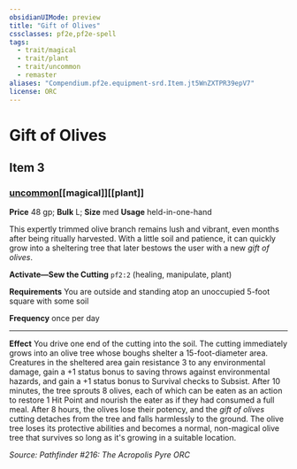 ```yaml
---
obsidianUIMode: preview
title: "Gift of Olives"
cssclasses: pf2e,pf2e-spell
tags:
  - trait/magical
  - trait/plant
  - trait/uncommon
  - remaster
aliases: "Compendium.pf2e.equipment-srd.Item.jt5WnZXTPR39epV7"
license: ORC
---
```

# Gift of Olives
## Item 3
### [uncommon](uncommon "Uncommon Rarity Trait")[[magical]][[plant]]


**Price** 48 gp; 
**Bulk** L; **Size** med
**Usage** held-in-one-hand

This expertly trimmed olive branch remains lush and vibrant, even months after being ritually harvested. With a little soil and patience, it can quickly grow into a sheltering tree that later bestows the user with a new _gift of olives_.

**Activate—Sew the Cutting** `pf2:2` (healing, manipulate, plant)

**Requirements** You are outside and standing atop an unoccupied 5-foot square with some soil

**Frequency** once per day

* * *

**Effect** You drive one end of the cutting into the soil. The cutting immediately grows into an olive tree whose boughs shelter a 15-foot-diameter area. Creatures in the sheltered area gain resistance 3 to any environmental damage, gain a +1 status bonus to saving throws against environmental hazards, and gain a +1 status bonus to Survival checks to Subsist. After 10 minutes, the tree sprouts 8 olives, each of which can be eaten as an action to restore 1 Hit Point and nourish the eater as if they had consumed a full meal. After 8 hours, the olives lose their potency, and the _gift of olives_ cutting detaches from the tree and falls harmlessly to the ground. The olive tree loses its protective abilities and becomes a normal, non-magical olive tree that survives so long as it's growing in a suitable location.

*Source: Pathfinder #216: The Acropolis Pyre*
*ORC*